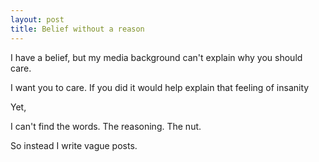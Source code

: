 ```yaml
---
layout: post
title: Belief without a reason
---
```

I have a belief, but my media background can't explain why you should care.

I want you to care. If you did it would help explain that feeling of insanity

Yet,

I can't find the words. The reasoning. The nut.

So instead I write vague posts. 
